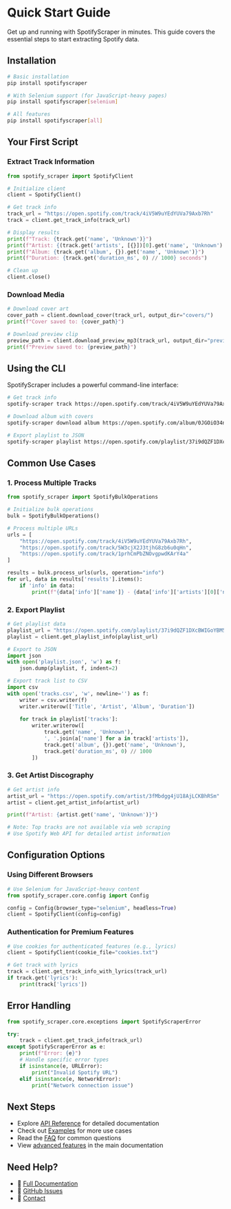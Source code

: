 # Quick Start Guide

Get up and running with SpotifyScraper in minutes. This guide covers the essential steps to start extracting Spotify data.

## Installation

```bash
# Basic installation
pip install spotifyscraper

# With Selenium support (for JavaScript-heavy pages)
pip install spotifyscraper[selenium]

# All features
pip install spotifyscraper[all]
```

## Your First Script

### Extract Track Information

```python
from spotify_scraper import SpotifyClient

# Initialize client
client = SpotifyClient()

# Get track info
track_url = "https://open.spotify.com/track/4iV5W9uYEdYUVa79Axb7Rh"
track = client.get_track_info(track_url)

# Display results
print(f"Track: {track.get('name', 'Unknown')}")
print(f"Artist: {(track.get('artists', [{}])[0].get('name', 'Unknown') if track.get('artists') else 'Unknown')}")
print(f"Album: {track.get('album', {}).get('name', 'Unknown')}")
print(f"Duration: {track.get('duration_ms', 0) // 1000} seconds")

# Clean up
client.close()
```

### Download Media

```python
# Download cover art
cover_path = client.download_cover(track_url, output_dir="covers/")
print(f"Cover saved to: {cover_path}")

# Download preview clip
preview_path = client.download_preview_mp3(track_url, output_dir="previews/")
print(f"Preview saved to: {preview_path}")
```

## Using the CLI

SpotifyScraper includes a powerful command-line interface:

```bash
# Get track info
spotify-scraper track https://open.spotify.com/track/4iV5W9uYEdYUVa79Axb7Rh

# Download album with covers
spotify-scraper download album https://open.spotify.com/album/0JGOiO34nwfUdDrD612dOp

# Export playlist to JSON
spotify-scraper playlist https://open.spotify.com/playlist/37i9dQZF1DXcBWIGoYBM5M --output playlist.json
```

## Common Use Cases

### 1. Process Multiple Tracks

```python
from spotify_scraper import SpotifyBulkOperations

# Initialize bulk operations
bulk = SpotifyBulkOperations()

# Process multiple URLs
urls = [
    "https://open.spotify.com/track/4iV5W9uYEdYUVa79Axb7Rh",
    "https://open.spotify.com/track/5W3cjX2J3tjhG8zb6u0qHn",
    "https://open.spotify.com/track/1prhCmPbZNOvgpwdKArY4a"
]

results = bulk.process_urls(urls, operation="info")
for url, data in results['results'].items():
    if 'info' in data:
        print(f"{data['info']['name']} - {data['info']['artists'][0]['name']}")
```

### 2. Export Playlist

```python
# Get playlist data
playlist_url = "https://open.spotify.com/playlist/37i9dQZF1DXcBWIGoYBM5M"
playlist = client.get_playlist_info(playlist_url)

# Export to JSON
import json
with open('playlist.json', 'w') as f:
    json.dump(playlist, f, indent=2)

# Export track list to CSV
import csv
with open('tracks.csv', 'w', newline='') as f:
    writer = csv.writer(f)
    writer.writerow(['Title', 'Artist', 'Album', 'Duration'])
    
    for track in playlist['tracks']:
        writer.writerow([
            track.get('name', 'Unknown'),
            ', '.join(a['name'] for a in track['artists']),
            track.get('album', {}).get('name', 'Unknown'),
            track.get('duration_ms', 0) // 1000
        ])
```

### 3. Get Artist Discography

```python
# Get artist info
artist_url = "https://open.spotify.com/artist/3fMbdgg4jU18AjLCKBhRSm"
artist = client.get_artist_info(artist_url)

print(f"Artist: {artist.get('name', 'Unknown')}")

# Note: Top tracks are not available via web scraping
# Use Spotify Web API for detailed artist information
```

## Configuration Options

### Using Different Browsers

```python
# Use Selenium for JavaScript-heavy content
from spotify_scraper.core.config import Config

config = Config(browser_type="selenium", headless=True)
client = SpotifyClient(config=config)
```

### Authentication for Premium Features

```python
# Use cookies for authenticated features (e.g., lyrics)
client = SpotifyClient(cookie_file="cookies.txt")

# Get track with lyrics
track = client.get_track_info_with_lyrics(track_url)
if track.get('lyrics'):
    print(track['lyrics'])
```

## Error Handling

```python
from spotify_scraper.core.exceptions import SpotifyScraperError

try:
    track = client.get_track_info(track_url)
except SpotifyScraperError as e:
    print(f"Error: {e}")
    # Handle specific error types
    if isinstance(e, URLError):
        print("Invalid Spotify URL")
    elif isinstance(e, NetworkError):
        print("Network connection issue")
```

## Next Steps

- Explore [API Reference](API-Reference.md) for detailed documentation
- Check out [Examples](Examples.md) for more use cases
- Read the [FAQ](FAQ.md) for common questions
- View [advanced features](https://github.com/AliAkhtari78/SpotifyScraper#advanced-features) in the main documentation

## Need Help?

- 📖 [Full Documentation](https://spotifyscraper.readthedocs.io)
- 💬 [GitHub Issues](https://github.com/AliAkhtari78/SpotifyScraper/issues)
- 📧 [Contact](mailto:aliakhtari78@hotmail.com)